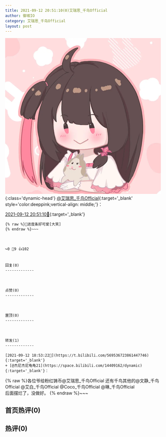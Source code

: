 ```yaml
---
title: 2021-09-12 20:51:10(0)艾瑞思_千鸟Official
author: 御坂IO
category: 艾瑞思_千鸟Official
layout: post
---
```


![img](/images/7e08840c56f251de28bdf766b647bd5fe9a5d50a.jpg){:class='dynamic-head'}
[@艾瑞思_千鸟Official](https://space.bilibili.com/1090010845/dynamic){:target='_blank' style='color:deeppink;vertical-align: middle;'}：

[2021-09-12 20:51:10🔗](https://t.bilibili.com/569567080686318177){:target='_blank'}

~~~
{% raw %}🐽进度条好可爱[大笑]
{% endraw %}~~~



↪️0 💬9 👍102


回复(0)
-------------



点赞(0)
-------------



置顶(0)
-------------



转发(1)
-------------

[2021-09-12 18:53:22🔗](https://t.bilibili.com/569536723861447746){:target='_blank'}
+ [@杰尼杰尼龟龟21](https://space.bilibili.com/14409162/dynamic){:target='_blank'}：
~~~
{% raw %}各位爷给粉红铸币@艾瑞思_千鸟Official  还有千鸟其他的@文静_千鸟Official  @艾白_千鸟Official  @Coco_千鸟Official  @琳_千鸟Official  
后面摆烂了，没做好。
{% endraw %}~~~






首页热评(0)
-------------



热评(0)
-------------



